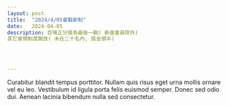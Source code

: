 ```yaml
---
layout: post
title:  "2024/4/05會戰新制"
date:   2024-04-05
description: 百場正分獎為最後一戰( 新進會員除外)
其它會規制度開放( 未在二十名內, 獎金領半)




---
```


<p class="intro"><span class="dropcap">C</span>urabitur blandit tempus porttitor. Nullam quis risus eget urna mollis ornare vel eu leo. Vestibulum id ligula porta felis euismod semper. Donec sed odio dui. Aenean lacinia bibendum nulla sed consectetur.</p>
